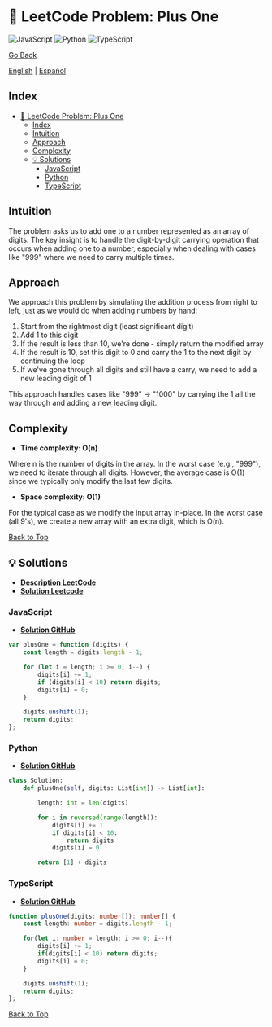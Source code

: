 # 🤔 LeetCode Problem: Plus One

![JavaScript](https://img.shields.io/badge/JavaScript-F7DF1E?logo=javascript&logoColor=black)
![Python](https://img.shields.io/badge/Python-3776AB?logo=python&logoColor=white)
![TypeScript](https://img.shields.io/badge/TypeScript-3178C6?logo=typescript&logoColor=white)

[Go Back](../README.md)

[English](./66.PlusOne.md) | [Español](./66.PlusOne-es.md)

## Index

- [🤔 LeetCode Problem: Plus One](#-leetcode-problem-plus-one)
  - [Index](#index)
  - [Intuition](#intuition)
  - [Approach](#approach)
  - [Complexity](#complexity)
  - [💡 Solutions](#-solutions)
    - [JavaScript](#javascript)
    - [Python](#python)
    - [TypeScript](#typescript)

## Intuition

The problem asks us to add one to a number represented as an array of digits. The key insight is to handle the digit-by-digit carrying operation that occurs when adding one to a number, especially when dealing with cases like "999" where we need to carry multiple times.

## Approach

We approach this problem by simulating the addition process from right to left, just as we would do when adding numbers by hand:

1. Start from the rightmost digit (least significant digit)
2. Add 1 to this digit
3. If the result is less than 10, we're done - simply return the modified array
4. If the result is 10, set this digit to 0 and carry the 1 to the next digit by continuing the loop
5. If we've gone through all digits and still have a carry, we need to add a new leading digit of 1

This approach handles cases like "999" → "1000" by carrying the 1 all the way through and adding a new leading digit.

## Complexity

- **Time complexity: O(n)**

Where n is the number of digits in the array.
In the worst case (e.g., "999"), we need to iterate through all digits.
However, the average case is O(1) since we typically only modify the last few digits.

- **Space complexity: O(1)**

For the typical case as we modify the input array in-place.
In the worst case (all 9's), we create a new array with an extra digit, which is O(n).

[Back to Top](#index)

## 💡 Solutions

- **[Description LeetCode](https://leetcode.com/problems/plus-one/description/)**
- **[Solution Leetcode](https://leetcode.com/problems/plus-one/solutions/6557237/solution/)**

### JavaScript

- **[Solution GitHub](../solutions/JavaScript/66.PlusOne.js)**

```javascript
var plusOne = function (digits) {
    const length = digits.length - 1;

    for (let i = length; i >= 0; i--) {
        digits[i] += 1;
        if (digits[i] < 10) return digits;
        digits[i] = 0;
    }

    digits.unshift(1);
    return digits;
};
```

### Python

- **[Solution GitHub](../solutions/Python/66.PlusOne.py)**

```python
class Solution:
    def plusOne(self, digits: List[int]) -> List[int]:

        length: int = len(digits)

        for i in reversed(range(length)):
            digits[i] += 1
            if digits[i] < 10:
                return digits
            digits[i] = 0

        return [1] + digits
```

### TypeScript

- **[Solution GitHub](../solutions/TypeScript/66.PlusOne.ts)**

```typescript
function plusOne(digits: number[]): number[] {
    const length: number = digits.length - 1;

    for(let i: number = length; i >= 0; i--){
        digits[i] += 1;
        if(digits[i] < 10) return digits;
        digits[i] = 0;
    }

    digits.unshift(1);
    return digits;
};
```

[Back to Top](#index)
